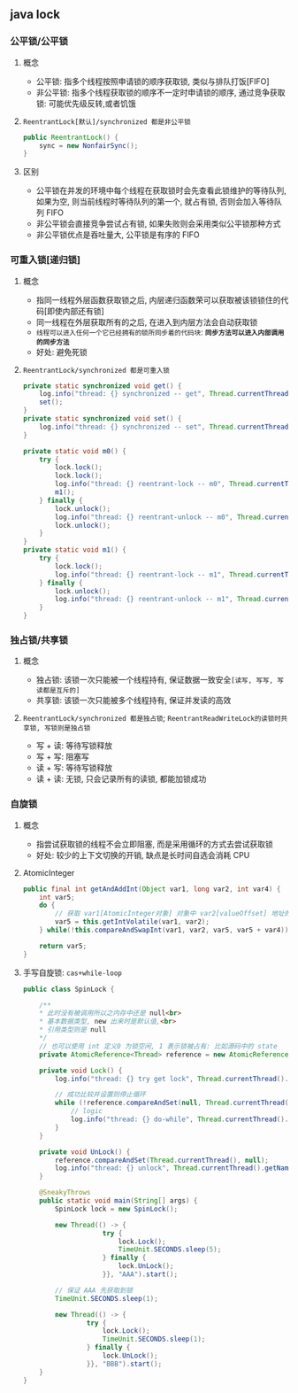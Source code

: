 ## java lock

### 公平锁/公平锁

1. 概念

   - 公平锁: 指多个线程按照申请锁的顺序获取锁, 类似与排队打饭[FIFO]
   - 非公平锁: 指多个线程获取锁的顺序不一定时申请锁的顺序, 通过竞争获取锁: 可能优先级反转,或者饥饿

2. `ReentrantLock[默认]/synchronized 都是非公平锁`

   ```java
   public ReentrantLock() {
       sync = new NonfairSync();
   }
   ```

3. 区别

   - 公平锁在并发的环境中每个线程在获取锁时会先查看此锁维护的等待队列, 如果为空, 则当前线程时等待队列的第一个, 就占有锁, 否则会加入等待队列 FIFO
   - 非公平锁会直接竞争尝试占有锁, 如果失败则会采用类似公平锁那种方式
   - 非公平锁优点是吞吐量大, 公平锁是有序的 FIFO

### 可重入锁[递归锁]

1. 概念

   - 指同一线程外层函数获取锁之后, 内层递归函数荣可以获取被该锁锁住的代码[即使内部还有锁]
   - 同一线程在外层获取所有的之后, 在进入到内层方法会自动获取锁
   - `线程可以进入任何一个它已经拥有的锁所同步着的代码块`: **`同步方法可以进入内部调用的同步方法`**
   - 好处: 避免死锁

2. `ReentrantLock/synchronized 都是可重入锁`

   ```java
   private static synchronized void get() {
       log.info("thread: {} synchronized -- get", Thread.currentThread().getName());
       set();
   }
   private static synchronized void set() {
       log.info("thread: {} synchronized -- set", Thread.currentThread().getName());
   }

   private static void m0() {
       try {
           lock.lock();
           lock.lock();
           log.info("thread: {} reentrant-lock -- m0", Thread.currentThread().getName());
           m1();
       } finally {
           lock.unlock();
           log.info("thread: {} reentrant-unlock -- m0", Thread.currentThread().getName());
           lock.unlock();
       }
   }
   private static void m1() {
       try {
           lock.lock();
           log.info("thread: {} reentrant-lock -- m1", Thread.currentThread().getName());
       } finally {
           lock.unlock();
           log.info("thread: {} reentrant-unlock -- m1", Thread.currentThread().getName());
       }
   }
   ```

### 独占锁/共享锁

1. 概念

   - 独占锁: 该锁一次只能被一个线程持有, 保证数据一致安全`[读写, 写写, 写读都是互斥的]`
   - 共享锁: 该锁一次只能被多个线程持有, 保证并发读的高效

2. `ReentrantLock/synchronized 都是独占锁`; `ReentrantReadWriteLock的读锁时共享锁, 写锁则是独占锁`

   - 写 + 读: 等待写锁释放
   - 写 + 写: 阻塞写
   - 读 + 写: 等待写锁释放
   - 读 + 读: 无锁, 只会记录所有的读锁, 都能加锁成功

### 自旋锁

1. 概念

   - 指尝试获取锁的线程不会立即阻塞, 而是采用循环的方式去尝试获取锁
   - 好处: 较少的上下文切换的开销, 缺点是长时间自选会消耗 CPU

2. AtomicInteger

   ```java
   public final int getAndAddInt(Object var1, long var2, int var4) {
       int var5;
       do {
           // 获取 var1[AtomicInteger对象] 对象中 var2[valueOffset] 地址的值: 从主内存中获取值
           var5 = this.getIntVolatile(var1, var2);
       } while(!this.compareAndSwapInt(var1, var2, var5, var5 + var4)); // compareAndSwapInt 再次获取如果还是 var5, 就修改: 这一步是 os 的并发原语, 具有原子性

       return var5;
   }
   ```

3. 手写自旋锁: `cas+while-loop`

   ```java
   public class SpinLock {

       /**
       * 此时没有被调用所以之内存中还是 null<br>
       * 基本数据类型, new 出来时是默认值,<br>
       * 引用类型则是 null
       */
       // 也可以使用 int 定义0 为锁空闲, 1 表示锁被占有: 比如源码中的 state
       private AtomicReference<Thread> reference = new AtomicReference<>();

       private void Lock() {
           log.info("thread: {} try get lock", Thread.currentThread().getName());

           // 成功比较并设置则停止循环
           while (!reference.compareAndSet(null, Thread.currentThread())) {
               // logic
               log.info("thread: {} do-while", Thread.currentThread().getName());
           }
       }

       private void UnLock() {
           reference.compareAndSet(Thread.currentThread(), null);
           log.info("thread: {} unlock", Thread.currentThread().getName());
       }

       @SneakyThrows
       public static void main(String[] args) {
           SpinLock lock = new SpinLock();

           new Thread(() -> {
                       try {
                           lock.Lock();
                           TimeUnit.SECONDS.sleep(5);
                       } finally {
                           lock.UnLock();
                       }}, "AAA").start();

           // 保证 AAA 先获取到锁
           TimeUnit.SECONDS.sleep(1);

           new Thread(() -> {
                   try {
                       lock.Lock();
                       TimeUnit.SECONDS.sleep(1);
                   } finally {
                       lock.UnLock();
                   }}, "BBB").start();
       }
   }
   ```
